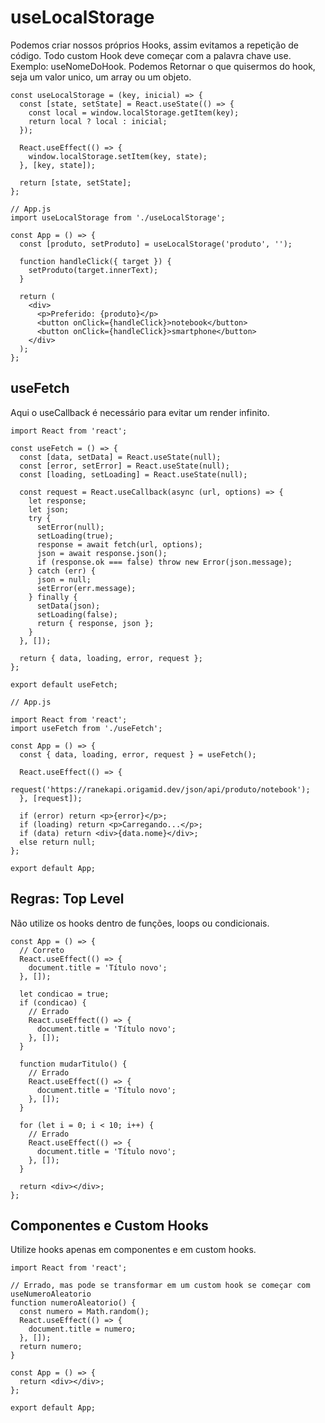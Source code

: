 # useLocalStorage

Podemos criar nossos próprios Hooks, assim evitamos a repetição de código. Todo custom Hook deve começar com a palavra chave use.
Exemplo: useNomeDoHook. Podemos Retornar o que quisermos do hook, seja um valor unico, um array ou um objeto.

```
const useLocalStorage = (key, inicial) => {
  const [state, setState] = React.useState(() => {
    const local = window.localStorage.getItem(key);
    return local ? local : inicial;
  });

  React.useEffect(() => {
    window.localStorage.setItem(key, state);
  }, [key, state]);

  return [state, setState];
};
```

```
// App.js
import useLocalStorage from './useLocalStorage';

const App = () => {
  const [produto, setProduto] = useLocalStorage('produto', '');

  function handleClick({ target }) {
    setProduto(target.innerText);
  }

  return (
    <div>
      <p>Preferido: {produto}</p>
      <button onClick={handleClick}>notebook</button>
      <button onClick={handleClick}>smartphone</button>
    </div>
  );
};
```

## useFetch

Aqui o useCallback é necessário para evitar um render infinito.

```
import React from 'react';

const useFetch = () => {
  const [data, setData] = React.useState(null);
  const [error, setError] = React.useState(null);
  const [loading, setLoading] = React.useState(null);

  const request = React.useCallback(async (url, options) => {
    let response;
    let json;
    try {
      setError(null);
      setLoading(true);
      response = await fetch(url, options);
      json = await response.json();
      if (response.ok === false) throw new Error(json.message);
    } catch (err) {
      json = null;
      setError(err.message);
    } finally {
      setData(json);
      setLoading(false);
      return { response, json };
    }
  }, []);

  return { data, loading, error, request };
};

export default useFetch;
```

```
// App.js

import React from 'react';
import useFetch from './useFetch';

const App = () => {
  const { data, loading, error, request } = useFetch();

  React.useEffect(() => {
    request('https://ranekapi.origamid.dev/json/api/produto/notebook');
  }, [request]);

  if (error) return <p>{error}</p>;
  if (loading) return <p>Carregando...</p>;
  if (data) return <div>{data.nome}</div>;
  else return null;
};

export default App;
```

## Regras: Top Level

Não utilize os hooks dentro de funções, loops ou condicionais.

```
const App = () => {
  // Correto
  React.useEffect(() => {
    document.title = 'Título novo';
  }, []);

  let condicao = true;
  if (condicao) {
    // Errado
    React.useEffect(() => {
      document.title = 'Título novo';
    }, []);
  }

  function mudarTitulo() {
    // Errado
    React.useEffect(() => {
      document.title = 'Título novo';
    }, []);
  }

  for (let i = 0; i < 10; i++) {
    // Errado
    React.useEffect(() => {
      document.title = 'Título novo';
    }, []);
  }

  return <div></div>;
};
```

## Componentes e Custom Hooks

Utilize hooks apenas em componentes e em custom hooks.

```
import React from 'react';

// Errado, mas pode se transformar em um custom hook se começar com useNumeroAleatorio
function numeroAleatorio() {
  const numero = Math.random();
  React.useEffect(() => {
    document.title = numero;
  }, []);
  return numero;
}

const App = () => {
  return <div></div>;
};

export default App;
```
